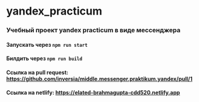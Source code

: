 # yandex_practicum

### Учебный проект yandex practicum в виде мессенджера

#### Запускать через `npm run start`
#### Билдить через `npm run build`

#### Ссылка на pull request: https://github.com/inversia/middle.messenger.praktikum.yandex/pull/1
#### Ссылка на netlify: https://elated-brahmagupta-cdd520.netlify.app
